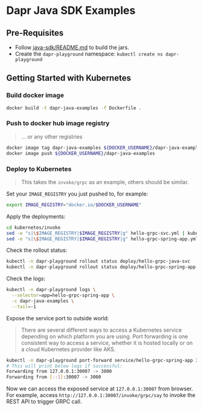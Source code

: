 # Dapr Java SDK Examples

## Pre-Requisites

* Follow [java-sdk/README.md](../README.md) to build the jars.
* Create the `dapr-playground` namespace: `kubectl create ns dapr-playground`

## Getting Started with Kubernetes

### Build docker image
```sh
docker build -t dapr-java-examples -f Dockerfile .
```

### Push to docker hub image registry
> ... or any other registries

```sh
docker image tag dapr-java-examples ${DOCKER_USERNAME}/dapr-java-examples
docker image push ${DOCKER_USERNAME}/dapr-java-examples
```

### Deploy to Kubernetes

> This takes the `invoke/grpc` as an example, others should be similar.

Set your `IMAGE_REGISTRY` you just pushed to, for example:
```sh
export IMAGE_REGISTRY="docker.io/$DOCKER_USERNAME"
```

Apply the deployments:
```sh
cd kubernetes/invoke
sed -e "s|\$IMAGE_REGISTRY|$IMAGE_REGISTRY|g" hello-grpc-svc.yml | kubectl apply -f -
sed -e "s|\$IMAGE_REGISTRY|$IMAGE_REGISTRY|g" hello-grpc-spring-app.yml | kubectl apply -f -
```

Check the rollout status:
```sh
kubectl -n dapr-playground rollout status deploy/hello-grpc-java-svc
kubectl -n dapr-playground rollout status deploy/hello-grpc-spring-app
```

Check the logs:
```sh
kubectl -n dapr-playground logs \
  --selector=app=hello-grpc-spring-app \
  -c dapr-java-examples \
  --tail=-1
```

Expose the service port to outside world:

> There are several different ways to access a Kubernetes service depending on which platform you are using. Port forwarding is one consistent way to access a service, whether it is hosted locally or on a cloud Kubernetes provider like AKS.

```sh
kubectl -n dapr-playground port-forward service/hello-grpc-spring-app 30007:3000
# This will print below logs if successful:
Forwarding from 127.0.0.1:30007 -> 3000
Forwarding from [::1]:30007 -> 3000
```

Now we can access the exposed service at `127.0.0.1:30007` from browser.
For example, access `http://127.0.0.1:30007/invoke/grpc/say` to invoke the REST API to trigger GRPC call.
